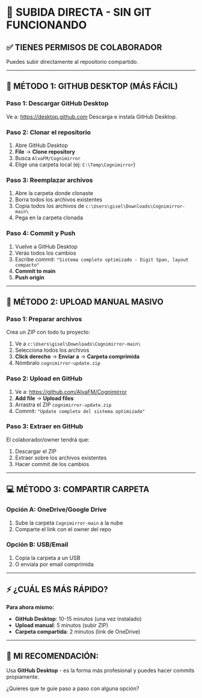 # 🚀 SUBIDA DIRECTA - SIN GIT FUNCIONANDO

## ✅ TIENES PERMISOS DE COLABORADOR
Puedes subir directamente al repositorio compartido.

---

## 🎯 MÉTODO 1: GITHUB DESKTOP (MÁS FÁCIL)

### Paso 1: Descargar GitHub Desktop
Ve a: https://desktop.github.com
Descarga e instala GitHub Desktop.

### Paso 2: Clonar el repositorio
1. Abre GitHub Desktop
2. **File** → **Clone repository**
3. Busca `AlvaFM/Cognimirror`
4. Elige una carpeta local (ej: `C:\Temp\Cognimirror`)

### Paso 3: Reemplazar archivos
1. Abre la carpeta donde clonaste
2. Borra todos los archivos existentes
3. Copia todos los archivos de `c:\Users\gisel\Downloads\Cognimirror-main\`
4. Pega en la carpeta clonada

### Paso 4: Commit y Push
1. Vuelve a GitHub Desktop
2. Verás todos los cambios
3. Escribe commit: `"Sistema completo optimizado - Digit Span, layout compacto"`
4. **Commit to main**
5. **Push origin**

---

## 📁 MÉTODO 2: UPLOAD MANUAL MASIVO

### Paso 1: Preparar archivos
Crea un ZIP con todo tu proyecto:
1. Ve a `c:\Users\gisel\Downloads\Cognimirror-main\`
2. Selecciona todos los archivos
3. **Click derecho** → **Enviar a** → **Carpeta comprimida**
4. Nómbralo `cognimirror-update.zip`

### Paso 2: Upload en GitHub
1. Ve a: https://github.com/AlvaFM/Cognimirror
2. **Add file** → **Upload files**
3. Arrastra el ZIP `cognimirror-update.zip`
4. Commit: `"Update completo del sistema optimizado"`

### Paso 3: Extraer en GitHub
El colaborador/owner tendrá que:
1. Descargar el ZIP
2. Extraer sobre los archivos existentes
3. Hacer commit de los cambios

---

## 💻 MÉTODO 3: COMPARTIR CARPETA

### Opción A: OneDrive/Google Drive
1. Sube la carpeta `Cognimirror-main` a la nube
2. Comparte el link con el owner del repo

### Opción B: USB/Email
1. Copia la carpeta a un USB
2. O envíala por email comprimida

---

## ⚡ ¿CUÁL ES MÁS RÁPIDO?

**Para ahora mismo:**
- **GitHub Desktop**: 10-15 minutos (una vez instalado)
- **Upload manual**: 5 minutos (subir ZIP)
- **Carpeta compartida**: 2 minutos (link de OneDrive)

---

## 🎯 MI RECOMENDACIÓN:

Usa **GitHub Desktop** - es la forma más profesional y puedes hacer commits propiamente.

¿Quieres que te guíe paso a paso con alguna opción?
